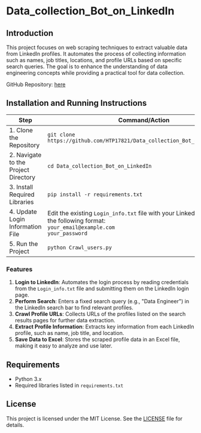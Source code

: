 # Data_collection_Bot_on_LinkedIn

## Introduction
This project focuses on web scraping techniques to extract valuable data from LinkedIn profiles. It automates the process of collecting information such as names, job titles, locations, and profile URLs based on specific search queries. The goal is to enhance the understanding of data engineering concepts while providing a practical tool for data collection.

GitHub Repository: [here](https://github.com/HTP17821/Data_collection_Bot_on_LinkedIn)

## Installation and Running Instructions

| Step | Command/Action |
|------|----------------|
| 1. Clone the Repository | `git clone https://github.com/HTP17821/Data_collection_Bot_on_LinkedIn.git` |
| 2. Navigate to the Project Directory | `cd Data_collection_Bot_on_LinkedIn` |
| 3. Install Required Libraries | `pip install -r requirements.txt` |
| 4. Update Login Information File | Edit the existing `Login_info.txt` file with your LinkedIn credentials in the following format: <br>`your_email@example.com` <br>`your_password` |
| 5. Run the Project | `python Crawl_users.py` |


### Features
1. **Login to LinkedIn**: Automates the login process by reading credentials from the `Login_info.txt` file and submitting them on the LinkedIn login page.
2. **Perform Search**: Enters a fixed search query (e.g., "Data Engineer") in the LinkedIn search bar to find relevant profiles.
3. **Crawl Profile URLs**: Collects URLs of the profiles listed on the search results pages for further data extraction.
4. **Extract Profile Information**: Extracts key information from each LinkedIn profile, such as name, job title, and location.
5. **Save Data to Excel**: Stores the scraped profile data in an Excel file, making it easy to analyze and use later.


## Requirements
- Python 3.x
- Required libraries listed in `requirements.txt`

## License
This project is licensed under the MIT License. See the [LICENSE](LICENSE) file for details.

